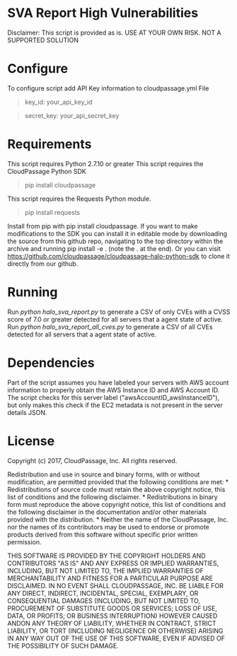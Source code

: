 # SVA Report High Vulnerabilities


Disclaimer: This script is provided as is. USE AT YOUR OWN RISK.
NOT A SUPPORTED SOLUTION

# Configure
To configure script add API Key information to cloudpassage.yml File
>key_id: your_api_key_id

>secret_key: your_api_secret_key

# Requirements

This script requires Python 2.7.10 or greater
This script requires the CloudPassage Python SDK
> pip install cloudpassage

This script requires the Requests Python module.
>pip install requests

Install from pip with pip install cloudpassage. If you want to make modifications to the SDK you can install it in editable mode by downloading the source from this github repo, navigating to the top directory within the archive and running pip install -e . (note the . at the end). Or you can visit https://github.com/cloudpassage/cloudpassage-halo-python-sdk to clone it directly from our github.

# Running
Run *python halo_sva_report.py* to generate a CSV of only CVEs with a CVSS score of 7.0 or greater detected for all servers that a agent state of active.
Run *python halo_sva_report_all_cves.py* to generate a CSV of all CVEs detected for all servers that a agent state of active.

# Dependencies
Part of the script assumes you have labeled your servers with AWS account information to properly obtain the AWS Instance ID and AWS Account ID. The script checks for this server label ("awsAccountID_awsInstanceID"), but only makes this check if the EC2 metadata is not present in the server details JSON.


# License

Copyright (c) 2017, CloudPassage, Inc. All rights reserved.

Redistribution and use in source and binary forms, with or without modification, are permitted provided that the following conditions are met: * Redistributions of source code must retain the above copyright notice, this list of conditions and the following disclaimer. * Redistributions in binary form must reproduce the above copyright notice, this list of conditions and the following disclaimer in the documentation and/or other materials provided with the distribution. * Neither the name of the CloudPassage, Inc. nor the names of its contributors may be used to endorse or promote products derived from this software without specific prior written permission.

THIS SOFTWARE IS PROVIDED BY THE COPYRIGHT HOLDERS AND CONTRIBUTORS "AS IS" AND ANY EXPRESS OR IMPLIED WARRANTIES, INCLUDING, BUT NOT LIMITED TO, THE IMPLIED WARRANTIES OF MERCHANTABILITY AND FITNESS FOR A PARTICULAR PURPOSE ARE DISCLAIMED. IN NO EVENT SHALL CLOUDPASSAGE, INC. BE LIABLE FOR ANY DIRECT, INDIRECT, INCIDENTAL, SPECIAL, EXEMPLARY, OR CONSEQUENTIAL DAMAGES (INCLUDING, BUT NOT LIMITED TO, PROCUREMENT OF SUBSTITUTE GOODS OR SERVICES; LOSS OF USE, DATA, OR PROFITS; OR BUSINESS INTERRUPTION) HOWEVER CAUSED ANDON ANY THEORY OF LIABILITY, WHETHER IN CONTRACT, STRICT LIABILITY, OR TORT (INCLUDING NEGLIGENCE OR OTHERWISE) ARISING IN ANY WAY OUT OF THE USE OF THIS SOFTWARE, EVEN IF ADVISED OF THE POSSIBILITY OF SUCH DAMAGE.
